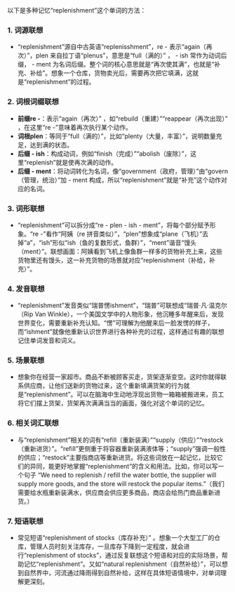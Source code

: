以下是多种记忆“replenishment”这个单词的方法：

### 1. 词源联想
 - “replenishment”源自中古英语“replenisshment”，re - 表示“again（再次）”，plen 来自拉丁语“plenus”，意思是“full（满的）” ， - ish 常作为动词后缀， - ment 为名词后缀。整个词的核心意思就是“再次使其满”，也就是“补充、补给”。想象一个仓库，货物卖光后，需要再次把它填满，这就是“replenishment”的过程。

### 2. 词根词缀联想
 - **前缀re -**：表示“again（再次）” ，如“rebuild（重建）”“reappear（再次出现）” ，在这里“re -”意味着再次执行某个动作。
 - **词根plen**：等同于“full（满的）”，比如“plenty（大量，丰富）”，说明数量充足，达到满的状态。
 - **后缀 - ish**：构成动词，例如“finish（完成）”“abolish（废除）”，这里“replenish”就是使再次满的动作。
 - **后缀 - ment**：将动词转化为名词，像“government（政府，管理）”由“govern（管理，统治）”加 - ment 构成，所以“replenishment”就是“补充”这个动作对应的名词。

### 3. 词形联想
 - “replenishment”可以拆分成“re - plen - ish - ment”，将每个部分赋予形象。“re -”看作“阿姨（re 拼音类似）”，“plen”想象成“plane（飞机）”去掉“a”，“ish”形似“ish（鱼的复数形式，鱼群）”，“ment”谐音“馒头（ment）”。联想画面：阿姨看到飞机上像鱼群一样多的货物补充上来，这些货物里还有馒头，这一补充货物的场景就对应“replenishment（补给，补充）”。

### 4. 发音联想
 - “replenishment”发音类似“瑞普愣ishment”，“瑞普”可联想成“瑞普·凡·温克尔（Rip Van Winkle），一个美国文学中的人物形象，他沉睡多年醒来后，发现世界变化，需要重新补充认知。“愣”可理解为他醒来后一脸发愣的样子，而“ishment”就像他重新认识世界进行各种补充的过程，这样通过有趣的联想记住单词发音和词义。

### 5. 场景联想
 - 想象你在经营一家超市。商品不断被顾客买走，货架逐渐变空。这时你就得联系供应商，让他们送新的货物过来，这个重新填满货架的行为就是“replenishment”。可以在脑海中生动地浮现出货物一箱箱被搬进来，员工将它们摆上货架，货架再次满满当当的画面，强化对这个单词的记忆。

### 6. 相关词汇联想
 - 与“replenishment”相关的词有“refill（重新装满）”“supply（供应）”“restock（重新进货）”。“refill”更侧重于将容器重新装满液体等；“supply”强调一般性的供应；“restock”主要指商店等重新进货。将这些词放在一起记忆，比较它们的异同，能更好地掌握“replenishment”的含义和用法。比如，你可以写一个句子 “We need to replenish / refill the water bottle, the supplier will supply more goods, and the store will restock the popular items.”（我们需要给水瓶重新装满水，供应商会供应更多商品，商店会给热门商品重新进货。）

### 7. 短语联想
 - 常见短语“replenishment of stocks（库存补充）” 。想象一个大型工厂的仓库，管理人员时刻关注库存，一旦库存下降到一定程度，就会进行“replenishment of stocks”，通过反复联想这个短语和对应的实际场景，帮助记忆“replenishment”。又如“natural replenishment（自然补给）”，可以想到自然界中，河流通过降雨得到自然补给，这样在具体短语情境中，对单词理解更深刻。 